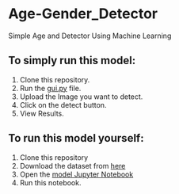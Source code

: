 # Age-Gender_Detector
Simple Age and Detector Using Machine Learning
## To simply run this model:
1. Clone this repository.
2. Run the [gui.py](https://github.com/bharath-rajuu/Age-Gender_Detector/blob/main/gui.py) file.
3. Upload the Image you want to detect.
4. Click on the detect button.
5. View Results.

## To run this model yourself:
1. Clone this repository
2. Download the dataset from [here](https://www.kaggle.com/datasets/jangedoo/utkface-new)
3. Open the [model Jupyter Notebook]()
4. Run this notebook.
